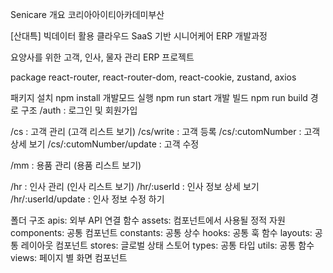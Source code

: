 Senicare
개요
코리아아이티아카데미부산

[산대특] 빅데이터 활용 클라우드 SaaS 기반 시니어케어 ERP 개발과정

요양사를 위한 고객, 인사, 물자 관리 ERP 프로젝트

package
react-router, react-router-dom, react-cookie, zustand, axios

패키지 설치
npm install
개발모드 실행
npm run start
개발 빌드
npm run build
경로 구조
/auth : 로그인 및 회원가입

/cs : 고객 관리 (고객 리스트 보기)
/cs/write : 고객 등록
/cs/:cutomNumber : 고객 상세 보기
/cs/:cutomNumber/update : 고객 수정

/mm : 용품 관리 (용품 리스트 보기)

/hr : 인사 관리 (인사 리스트 보기)
/hr/:userId : 인사 정보 상세 보기
/hr/:userId/update : 인사 정보 수정 하기

폴더 구조
apis: 외부 API 연결 함수
assets: 컴포넌트에서 사용될 정적 자원
components: 공통 컴포넌트
constants: 공통 상수
hooks: 공통 훅 함수
layouts: 공통 레이아웃 컴포넌트
stores: 글로벌 상태 스토어
types: 공통 타입
utils: 공통 함수
views: 페이지 별 화면 컴포넌트
